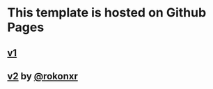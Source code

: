 # This template is hosted on Github Pages

## [v1](/v1/index.html)

## [v2](https://hasibulpolok.github.io/cuda) by [@rokonxr](https://github.com/rokonxr)
